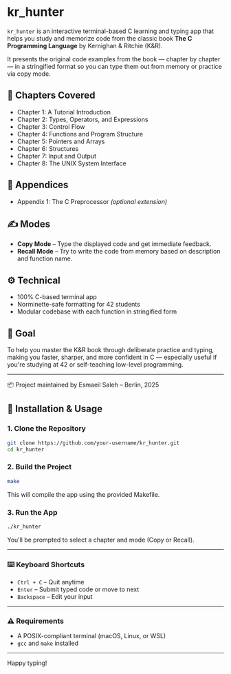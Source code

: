 # kr_hunter

`kr_hunter` is an interactive terminal-based C learning and typing app that helps you study and memorize code from the classic book **The C Programming Language** by Kernighan & Ritchie (K&R).

It presents the original code examples from the book — chapter by chapter — in a stringified format so you can type them out from memory or practice via copy mode.

## 📘 Chapters Covered

- Chapter 1: A Tutorial Introduction
- Chapter 2: Types, Operators, and Expressions
- Chapter 3: Control Flow
- Chapter 4: Functions and Program Structure
- Chapter 5: Pointers and Arrays
- Chapter 6: Structures
- Chapter 7: Input and Output
- Chapter 8: The UNIX System Interface

## 📎 Appendices

- Appendix 1: The C Preprocessor _(optional extension)_

## ✍️ Modes

- **Copy Mode** – Type the displayed code and get immediate feedback.
- **Recall Mode** – Try to write the code from memory based on description and function name.

## ⚙️ Technical

- 100% C-based terminal app
- Norminette-safe formatting for 42 students
- Modular codebase with each function in stringified form

## 🏁 Goal

To help you master the K&R book through deliberate practice and typing, making you faster, sharper, and more confident in C — especially useful if you're studying at 42 or self-teaching low-level programming.

---

📦 Project maintained by Esmaeil Saleh – Berlin, 2025

## 🚀 Installation & Usage

### 1. Clone the Repository

```bash
git clone https://github.com/your-username/kr_hunter.git
cd kr_hunter
```

### 2. Build the Project

```bash
make
```

This will compile the app using the provided Makefile.

### 3. Run the App

```bash
./kr_hunter
```

You’ll be prompted to select a chapter and mode (Copy or Recall).

---

### ⌨️ Keyboard Shortcuts

- `Ctrl + C` – Quit anytime
- `Enter` – Submit typed code or move to next
- `Backspace` – Edit your input

---

### ⚠️ Requirements

- A POSIX-compliant terminal (macOS, Linux, or WSL)
- `gcc` and `make` installed

---

Happy typing!
